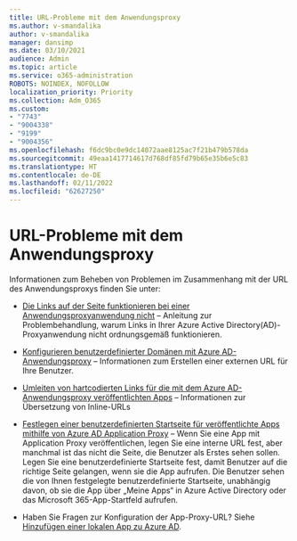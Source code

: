 ```yaml
---
title: URL-Probleme mit dem Anwendungsproxy
ms.author: v-smandalika
author: v-smandalika
manager: dansimp
ms.date: 03/10/2021
audience: Admin
ms.topic: article
ms.service: o365-administration
ROBOTS: NOINDEX, NOFOLLOW
localization_priority: Priority
ms.collection: Adm_O365
ms.custom:
- "7743"
- "9004338"
- "9199"
- "9004356"
ms.openlocfilehash: f6dc9bc0e9dc14072aae8125ac7f21b479b578da
ms.sourcegitcommit: 49eaa1417714617d768df85fd79b65e35b6e5c83
ms.translationtype: HT
ms.contentlocale: de-DE
ms.lasthandoff: 02/11/2022
ms.locfileid: "62627250"
---
```

# <a name="application-proxy-url-issues"></a>URL-Probleme mit dem Anwendungsproxy

Informationen zum Beheben von Problemen im Zusammenhang mit der URL des Anwendungsproxys finden Sie unter:

- [Die Links auf der Seite funktionieren bei einer Anwendungsproxyanwendung nicht](https://docs.microsoft.com/azure/active-directory/manage-apps/application-proxy-page-links-broken-problem)  – Anleitung zur Problembehandlung, warum Links in Ihrer Azure Active Directory(AD)-Proxyanwendung nicht ordnungsgemäß funktionieren.

- [Konfigurieren benutzerdefinierter Domänen mit Azure AD-Anwendungsproxy](https://docs.microsoft.com/azure/active-directory/manage-apps/application-proxy-configure-custom-domain)  – Informationen zum Erstellen einer externen URL für Ihre Benutzer.

- [Umleiten von hartcodierten Links für die mit dem Azure AD-Anwendungsproxy veröffentlichten Apps](https://docs.microsoft.com/azure/active-directory/manage-apps/application-proxy-configure-hard-coded-link-translation)  – Informationen zur Übersetzung von Inline-URLs

- [Festlegen einer benutzerdefinierten Startseite für veröffentlichte Apps mithilfe von Azure AD Application Proxy](https://docs.microsoft.com/azure/active-directory/manage-apps/application-proxy-configure-custom-home-page#change-the-home-page-in-the-azure-portal) – Wenn Sie eine App mit Application Proxy veröffentlichen, legen Sie eine interne URL fest, aber manchmal ist das nicht die Seite, die Benutzer als Erstes sehen sollen. Legen Sie eine benutzerdefinierte Startseite fest, damit Benutzer auf die richtige Seite gelangen, wenn sie die App aufrufen. Die Benutzer sehen die von Ihnen festgelegte benutzerdefinierte Startseite, unabhängig davon, ob sie die App über „Meine Apps“ in Azure Active Directory oder das Microsoft 365-App-Startfeld aufrufen.

- Haben Sie Fragen zur Konfiguration der App-Proxy-URL? Siehe [Hinzufügen einer lokalen App zu Azure AD](https://docs.microsoft.com/azure/active-directory/manage-apps/application-proxy-add-on-premises-application#add-an-on-premises-app-to-azure-ad).
 

